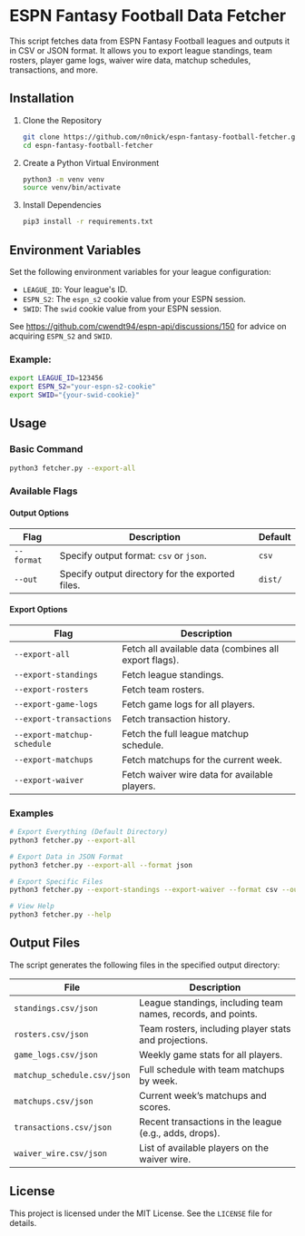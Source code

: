 
# ESPN Fantasy Football Data Fetcher

This script fetches data from ESPN Fantasy Football leagues and outputs it in CSV
or JSON format. It allows you to export league standings, team rosters, player
game logs, waiver wire data, matchup schedules, transactions, and more.

## Installation

1. Clone the Repository

   ```sh
   git clone https://github.com/n0nick/espn-fantasy-football-fetcher.git
   cd espn-fantasy-football-fetcher
   ```

2. Create a Python Virtual Environment

   ```sh
   python3 -m venv venv
   source venv/bin/activate
   ```

3. Install Dependencies

   ```sh
   pip3 install -r requirements.txt
   ```

## Environment Variables

Set the following environment variables for your league configuration:

- `LEAGUE_ID`: Your league's ID.
- `ESPN_S2`: The `espn_s2` cookie value from your ESPN session.
- `SWID`: The `swid` cookie value from your ESPN session.

See https://github.com/cwendt94/espn-api/discussions/150 for advice on acquiring
`ESPN_S2` and `SWID`.

### Example:

```sh
export LEAGUE_ID=123456
export ESPN_S2="your-espn-s2-cookie"
export SWID="{your-swid-cookie}"
```

## Usage

### Basic Command

```bash
python3 fetcher.py --export-all
```

### Available Flags

#### Output Options

| Flag       | Description                                      | Default |
| ---------- | ------------------------------------------------ | ------- |
| `--format` | Specify output format: `csv` or `json`.          | `csv`   |
| `--out`    | Specify output directory for the exported files. | `dist/` |

#### Export Options

| Flag                        | Description                                           |
| --------------------------- | ----------------------------------------------------- |
| `--export-all`              | Fetch all available data (combines all export flags). |
| `--export-standings`        | Fetch league standings.                               |
| `--export-rosters`          | Fetch team rosters.                                   |
| `--export-game-logs`        | Fetch game logs for all players.                      |
| `--export-transactions`     | Fetch transaction history.                            |
| `--export-matchup-schedule` | Fetch the full league matchup schedule.               |
| `--export-matchups`         | Fetch matchups for the current week.                  |
| `--export-waiver`           | Fetch waiver wire data for available players.         |

### Examples

```sh
# Export Everything (Default Directory)
python3 fetcher.py --export-all

# Export Data in JSON Format
python3 fetcher.py --export-all --format json

# Export Specific Files
python3 fetcher.py --export-standings --export-waiver --format csv --out exports/

# View Help
python3 fetcher.py --help
```

## Output Files

The script generates the following files in the specified output directory:

| File                        | Description                                                  |
| --------------------------- | ------------------------------------------------------------ |
| `standings.csv/json`        | League standings, including team names, records, and points. |
| `rosters.csv/json`          | Team rosters, including player stats and projections.        |
| `game_logs.csv/json`        | Weekly game stats for all players.                           |
| `matchup_schedule.csv/json` | Full schedule with team matchups by week.                    |
| `matchups.csv/json`         | Current week’s matchups and scores.                          |
| `transactions.csv/json`     | Recent transactions in the league (e.g., adds, drops).       |
| `waiver_wire.csv/json`      | List of available players on the waiver wire.                |

## License

This project is licensed under the MIT License. See the `LICENSE` file for details.
